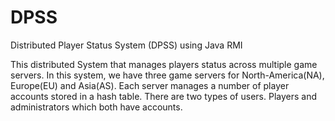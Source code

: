 DPSS
====

Distributed Player Status System (DPSS) using Java RMI

This distributed System that manages players status across multiple game servers. 
In this system, we have three game servers for North-America(NA), Europe(EU) and
Asia(AS). Each server manages a number of player accounts stored in a hash table.
There are two types of users. Players and administrators which both have accounts.

